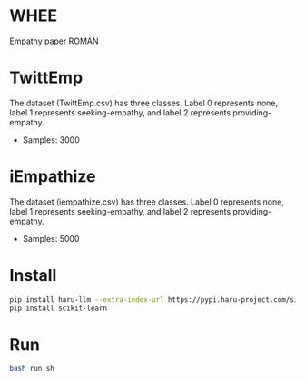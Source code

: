# WHEE
Empathy paper ROMAN


# TwittEmp
The dataset (TwittEmp.csv) has three classes. Label 0 represents none, label 1 represents seeking-empathy, and label 2 represents providing-empathy.

- Samples: 3000

# iEmpathize
The dataset (iempathize.csv) has three classes. Label 0 represents none, label 1 represents seeking-empathy, and label 2 represents providing-empathy.

- Samples: 5000


# Install

```bash
pip install haru-llm --extra-index-url https://pypi.haru-project.com/simple/
pip install scikit-learn
```

# Run
```bash
bash run.sh
```